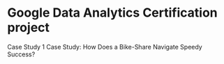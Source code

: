 # Google Data Analytics Certification project

Case Study 1 Case Study: How Does a Bike-Share Navigate Speedy Success?
